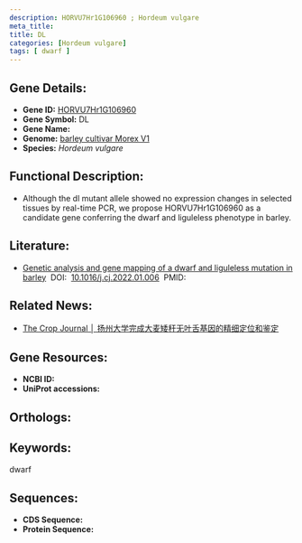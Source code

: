 ```yaml
---
description: HORVU7Hr1G106960 ; Hordeum vulgare
meta_title:
title: DL
categories: [Hordeum vulgare]
tags: [ dwarf ]
---
```


## Gene Details:
- **Gene ID:**	[HORVU7Hr1G106960]()
- **Gene Symbol:** DL
- **Gene Name:** 
- **Genome:** [barley cultivar Morex V1]()
- **Species:** *Hordeum vulgare*

## Functional Description:
   - Although the dl mutant allele showed no expression changes in selected tissues by real-time PCR, we propose HORVU7Hr1G106960 as a candidate gene conferring the dwarf and liguleless phenotype in barley.

## Literature:
   - [Genetic analysis and gene mapping of a dwarf and liguleless mutation in barley]( https://www.sciencedirect.com/science/article/pii/S2214514122000381)&nbsp;&nbsp;DOI:&nbsp;&nbsp;[10.1016/j.cj.2022.01.006](https://www.sciencedirect.com/science/article/pii/S2214514122000381)&nbsp;&nbsp;PMID:&nbsp;&nbsp;[](https://pubmed.ncbi.nlm.nih.gov//)

## Related News:
   - [The Crop Journal │ 扬州大学完成大麦矮秆无叶舌基因的精细定位和鉴定](https://mp.weixin.qq.com/s?__biz=Mzg3MDEwNDEyMg==&mid=2247526039&idx=5&sn=b79a5e1a873462ac44d08b230d165f7c&chksm=ce90cbc2f9e742d478a0f2831ffa50331322a70cc2951ec2e8bd6428bb8789fc4894ba984128&scene=27#wechat_redirect)

## Gene Resources:
- **NCBI ID:** [](https://www.ncbi.nlm.nih.gov/gene/?term=)
- **UniProt accessions:** [](https://www.uniprot.org/uniprotkb//entry)

## Orthologs:


## Keywords:
dwarf

## Sequences:
- **CDS Sequence:**
- **Protein Sequence:**
